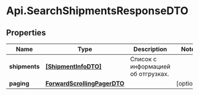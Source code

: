 # Api.SearchShipmentsResponseDTO

## Properties

Name | Type | Description | Notes
------------ | ------------- | ------------- | -------------
**shipments** | [**[ShipmentInfoDTO]**](ShipmentInfoDTO.md) | Список с информацией об отгрузках. | 
**paging** | [**ForwardScrollingPagerDTO**](ForwardScrollingPagerDTO.md) |  | [optional] 


